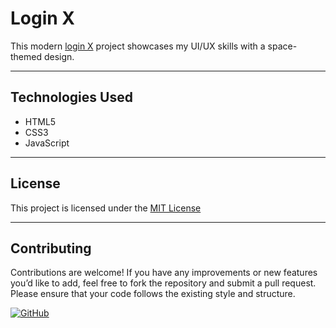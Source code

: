 # Login X

This modern [login X](https://andresnalegre.github.io/Login) project showcases my UI/UX skills with a space-themed design.

---

## Technologies Used

- HTML5
- CSS3
- JavaScript

---

## License

This project is licensed under the [MIT License](LICENSE)

---

## Contributing

Contributions are welcome! If you have any improvements or new features you’d like to add, feel free to fork the repository and submit a pull request. Please ensure that your code follows the existing style and structure.

[![GitHub](https://img.shields.io/badge/Made%20by-Andres%20Nicolas%20Alegre-brightgreen)](https://github.com/andresnalegre)
